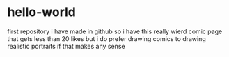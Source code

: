 # hello-world
first repository i have made in github
so i have this really wierd comic page that gets less than 20 likes
but i do prefer drawing comics to drawing realistic portraits if that makes any sense
